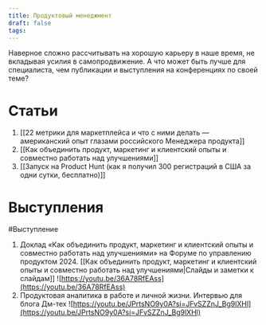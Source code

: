 ```yaml
---
title: Продуктовый менеджмент
draft: false
tags:
---
```

Наверное сложно рассчитывать на хорошую карьеру в наше время, не вкладывая усилия в самопродвижение. А что может быть лучше для специалиста, чем публикации и выступления на конференциях по своей теме?
# Статьи

1. [[22 метрики для маркетплейса и что с ними делать — американский опыт глазами российского Менеджера продукта]]
2. [[Как объединить продукт, маркетинг и клиентский опыты и совместно работать над улучшениями]]
3. [[Запуск на Product Hunt (как я получил 300 регистраций в США за одни сутки, бесплатно)]]

# Выступления

#Выступление 

1. Доклад «Как объединить продукт, маркетинг и клиентский опыты и совместно работать над улучшениями» на Форуме по управлению продуктом 2024.
   [[Как объединить продукт, маркетинг и клиентский опыты и совместно работать над улучшениями|Слайды и заметки к слайдам]]
   ![https://youtu.be/36A78RfEAss](https://youtu.be/36A78RfEAss)
2. Продуктовая аналитика в работе и личной жизни. Интервью для блога Дм-тех 
   ![https://youtu.be/JPrtsNO9y0A?si=JFvSZZnJ_Bg9lXHl](https://youtu.be/JPrtsNO9y0A?si=JFvSZZnJ_Bg9lXHl)
